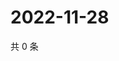 # 2022-11-28

共 0 条

<!-- BEGIN WEIBO -->
<!-- 最后更新时间 Mon Nov 28 2022 17:00:55 GMT+0800 (China Standard Time) -->

<!-- END WEIBO -->
